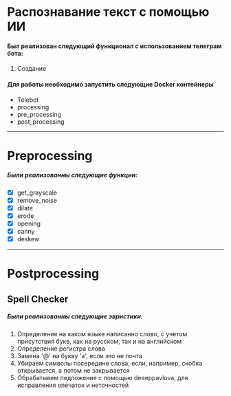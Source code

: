 # Распознавание текст с помощью ИИ
#### Был реализован следующий функционал с использованием телеграм бота:
1. Создание 

#### Для работы необходимо запустить следующие Docker контейнеры
- Telebot
- processing
- pre_processing
- post_processing




---
# Preprocessing
##### Были реализованны следующие функции:
- [X] get_grayscale
- [X] remove_noise
- [X] dilate
- [X] erode
- [X] opening
- [X] canny
- [X] deskew

---
# Postprocessing
## Spell Checker
##### Были реализованны следующие эвристики:
1. Определение на каком языке написанно слово, с учетом присутствия букв, как на русском, так и на английском
2. Определение регистра слова
3. Замена '@' на букву 'а', если это не почта
4. Убираем символы посередине слова, если, например, скобка открывается, а потом не закрывается
5. Обрабатывем педложение с помощью deeeppavlova, для исправления опечаток и неточностей
